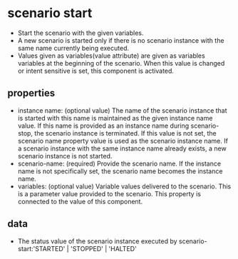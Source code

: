 # scenario start

- Start the scenario with the given variables.
- A new scenario is started only if there is no scenario instance with the same name currently being executed.
- Values ​​given as variables(value attribute) are given as variables variables at the beginning of the scenario. When this value is changed or intent sensitive is set, this component is activated.

## properties
  - instance name: (optional value) The name of the scenario instance that is started with this name is maintained as the given instance name value.
    If this name is provided as an instance name during scenario-stop, the scenario instance is terminated.
    If this value is not set, the scenario name property value is used as the scenario instance name.
    If a scenario instance with the same instance name already exists, a new scenario instance is not started.
  - scenario-name: (required) Provide the scenario name. If the instance name is not specifically set, the scenario name becomes the instance name.
  - variables: (optional value) Variable values ​​delivered to the scenario. This is a parameter value provided to the scenario. This property is connected to the value of this component.

## data
  - The status value of the scenario instance executed by scenario-start:'STARTED' | 'STOPPED' | 'HALTED'